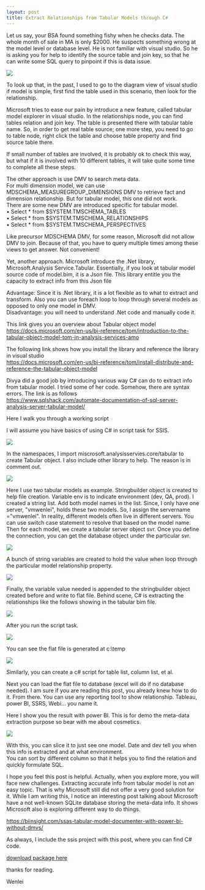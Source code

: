 ```yaml
---
layout: post
title: Extract Relationships from Tabular Models through C#
---
```


Let us say, your BSA found something fishy when he checks data. The whole month of sale in MA is only $2000.   He suspects something wrong at the model level or database level.  He is not familiar with visual studio. So he is asking you for help to identify the source table and join key, so that he can write some SQL query to  pinpoint if this is data issue.  

<img src="/images/blog22/scenario.png">   

To look up that, in the past, I used to go to the diagram view of visual studio if model is simple, first find the table used in this scenario, then look for the relationship.  

Microsoft tries to ease our pain by introduce a new feature, called tabular model explorer in visual studio. In the relationships node, you can find tables relation and join key.  The table is presented there with tabular table name. So, in order to get real table source; one more step, you need to go to table node,  right click the table and choose table property and find source table there.   

If small number of tables are involved, it is probably ok to check this way, but what if it is involved with 10 different tables, it will take quite some time to complete all these steps.  

The other approach is use DMV to search meta data.   
For multi dimension model, we can use MDSCHEMA_MEASUREGROUP_DIMENSIONS DMV to retrieve fact and dimension relationship. But for tabular model, this one did not work.   
There are some new DMV are introduced specific for tabular model.   
•	Select * from $SYSTEM.TMSCHEMA_TABLES  
•	Select * from $SYSTEM.TMSCHEMA_RELATIONSHIPS  
•	Select * from $SYSTEM.TMSCHEMA_PERSPECTIVES  

Like precursor MDSCHEMA DMV, for some reason, Microsoft did not allow DMV to join. Because of that, you have to query multiple times among these views to get answer. Not convenient!    

Yet, another approach. Microsoft introduce the .Net library, Microsoft.Analysis Service.Tabular.  Essentially, if you look at tabular model source code of model.bim, it is a Json file.  This library entitle you the capacity to extract info from this Json file  

Advantage:   Since it is .Net library, it is a lot flexible as to what to extract and transform.  Also you can use foreach loop to loop through several models as opposed to only one model in DMV.   
Disadvantage:  you will need to understand .Net code and manually code it.  

This link gives you an overview about Tabular object model  
<https://docs.microsoft.com/en-us/bi-reference/tom/introduction-to-the-tabular-object-model-tom-in-analysis-services-amo>

The following link shows how you install the library and reference the library in visual studio  
<https://docs.microsoft.com/en-us/bi-reference/tom/install-distribute-and-reference-the-tabular-object-model>

Divya did a good job by introducing various way C# can do to extract info from tabular model. I tried some of her code. Somehow, there are syntax errors. The link is as follows   
<https://www.sqlshack.com/automate-documentation-of-sql-server-analysis-server-tabular-model/>  

Here I walk you through a working script  

I will assume you have basics of using C# in script task for SSIS.  

<img src="/images/blog22/namespaces.png">   

In the namespaces, I import miscrosoft.analysisservies.core/tabular to create Tabular object. I also include other library to help. The reason is in comment out.   

<img src="/images/blog22/codebody1.png">  

Here I use two tabular models as example.  Stringbuilder object is created to help file creation. Variable env is to indicate environment (dev, QA, prod). I created a string list. Add both model names in the list. Since, I only have one server, "vmwenlei", holds these two models. So, I assign the servername ="vmwenlei". In reality, different models often live in different servers.  You can use switch case statement to resolve that based on the model name.  Then for each model, we create a tabular server object svr.  Once you define the connection, you can get the database object under the particular svr.  

<img src="/images/blog22/codebody2.png">  

A bunch of string variables are created to hold the value when loop through the particular model relationship property.  

<img src="/images/blog22/codebody3.png">  

Finally, the variable value needed is appended to the stringbuilder object created before and write to flat file.  Behind scene, C# is extracting the relationships like the follows showing in the tabular bim file.  

<img src="/images/blog22/json.png"> 

After you run the script task. 

<img src="/images/blog22/ssis_execution.png"> 

You can see the flat file is generated at c:\temp

<img src="/images/blog22/result.png">   

Similarly, you can create a c# script for table list, column list, et al.  

Next you can load the flat file to database (excel will do if no database needed). I am sure if you are reading this post, you already knew how to do it.  From there. You can use any reporting tool to show relationship. Tableau, power BI, SSRS, Webi... you name it. 

Here I show you the result with power BI. This is for demo the meta-data extraction purpose so bear with me about cosmetics.  

<img src="/images/blog22/powerbi.png">  

With this, you can slice it to just see one model. Date and dev tell you when this info is extracted and at what environment.  
You can sort by different column so that it helps you to find the relation and quickly formulate SQL. 


I hope you feel this post is helpful. Actually, when you explore more, you will face new challenges. Extracting accurate info from tabular model is not an easy topic. That is why Microsoft still did not offer a very good solution for it. While I am writing this, I notice an interesting post talking about Microsoft have a not well-known SQLite database storing the meta-data info. It shows Microsoft also is exploring different way to do things.

<https://biinsight.com/ssas-tabular-model-documenter-with-power-bi-without-dmvs/>  

As always, I include the ssis project with this post, where you can find C# code. 

<a href="Files/extract_relations.dtsx">download package here</a>  

thanks for reading. 

Wenlei
